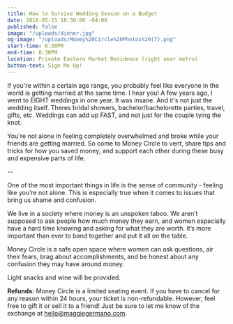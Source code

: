 ```yaml
---
title: How to Survive Wedding Season on a Budget
date: 2018-05-15 18:30:00 -04:00
published: false
image: "/uploads/dinner.jpg"
og-image: "/uploads/Money%20Circle%20Photos%20(7).png"
start-time: 6:30PM
end-time: 8:30PM
location: Private Eastern Market Residence (right near metro)
button-text: Sign Me Up!
---
```


If you're within a certain age range, you probably feel like everyone in the world is getting married at the same time. I hear you! A few years ago, I went to EIGHT weddings in one year. It was insane. And it's not just the wedding itself. Theres bridal showers, bachelor/bachelorette parties, travel, gifts, etc. Weddings can add up FAST, and not just for the couple tying the knot. 

You're not alone in feeling completely overwhelmed and broke while your friends are getting married. So come to Money Circle to vent, share tips and tricks for how you saved money, and support each other during these busy and expensive parts of life.

--

One of the most important things in life is the sense of community - feeling like you’re not alone. This is especially true when it comes to issues that bring us shame and confusion.

We live in a society where money is an unspoken taboo. We aren’t supposed to ask people how much money they earn, and women especially have a hard time knowing and asking for what they are worth. It’s more important than ever to band together and put it all on the table.

Money Circle is a safe open space where women can ask questions, air their fears, brag about accomplishments, and be honest about any confusion they may have around money.

Light snacks and wine will be provided.

**Refunds:** Money Circle is a limited seating event. If you have to cancel for any reason within 24 hours, your ticket is non-refundable. However, feel free to gift it or sell it to a friend! Just be sure to let me know of the exchange at [hello@maggiegermano.com](mailto:hello@maggiegermano.com).
